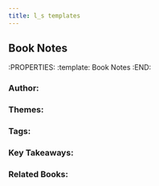 ```yaml
---
title: l_s templates
---
```


## Book Notes
:PROPERTIES:
:template: Book Notes
:END:
### Author:
### Themes:
### Tags:
### Key Takeaways:
### Related Books:
##
